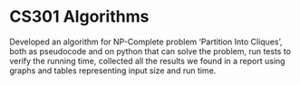 # CS301 Algorithms
 Developed an algorithm for NP-Complete problem ‘Partition Into Cliques’, both as pseudocode and on python that can solve the problem, run tests to verify the running time, collected all the results we found in a report using graphs and tables representing input size and run time. 
